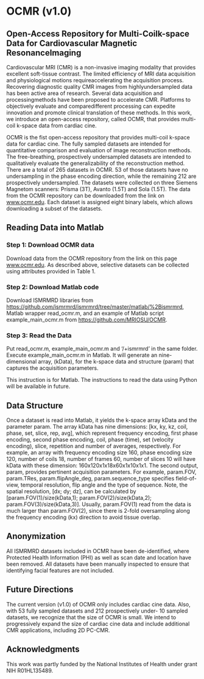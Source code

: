 # OCMR (v1.0) 
## Open-Access Repository for Multi-Coilk-space Data for Cardiovascular Magnetic ResonanceImaging

Cardiovascular MRI (CMR) is a non-invasive imaging modality that provides excellent soft-tissue contrast. 
The limited efficiency of MRI data acquisition and physiological motions requireaccelerating the acquisition process. 
Recovering diagnostic quality CMR images from highlyundersampled data has been active area of research. 
Several data acquisition and processingmethods have been proposed to accelerate CMR. Platforms to objectively evaluate and 
comparedifferent processing can expedite innovation and promote clinical translation of these methods. In this work, we introduce an open-access repository, called OCMR, that provides multi-coil
k-space data from cardiac cine.

OCMR is the fist open-access repository that provides multi-coil k-space data for cardiac cine. The
fully sampled datasets are intended for quantitative comparison and evaluation of image reconstruction
methods. The free-breathing, prospectively undersampled datasets are intended to qualitatively
evaluate the generalizability of the reconstruction method.
There are a total of 265 datasets in OCMR. 53 of those datasets have no undersampling in the
phase encoding direction, while the remaining 212 are prospectively undersampled. The datasets
were collected on three Siemens Magnetom scanners: Prisma (3T), Avanto (1.5T) and Sola (1.5T).
The data from the OCMR repository can be downloaded from the link on www.ocmr.edu. Each
dataset is assigned eight binary labels, which allows downloading a subset of the datasets.


## Reading Data into Matlab
### Step 1: Download OCMR data
Download data from the OCMR repository from the link on this page www.ocmr.edu.
As described above, selective datasets can be collected using attributes provided in Table 1.
### Step 2: Download Matlab code
Download ISMRMRD libraries from https://github.com/ismrmrd/ismrmrd/tree/master/matlab/%2Bismrmrd, Matlab wrapper read_ocmr.m, and an example of Matlab script example_main_ocmr.m from https://github.com/MRIOSU/OCMR.
### Step 3: Read the Data
Put read_ocmr.m, example_main_ocmr.m and ‘/+ismrmrd’ in the same folder. Execute example_main_ocmr.m in Matlab.
It will generate an nine-dimensional array, (kData),
for the k-space data and structure (param) that captures the acquisition parameters.

This instruction is for Matlab. The instructions to read the data using Python will be available
in future.

## Data Structure
Once a dataset is read into Matlab, it yields the k-space array kData and the parameter param.
The array kData has nine dimensions: [kx, ky, kz, coil, phase, set, slice, rep, avg], which represent
frequency encoding, first phase encoding, second phase encoding, coil, phase (time), set (velocity
encoding), slice, repetition and number of averages, respectively. For example, an array with
frequency encoding size 160, phase encoding size 120, number of coils 18, number of frames 60,
number of slices 10 will have kData with these dimension: 160x120x1x18x60x1x10x1x1.
The second output, param, provides pertinent acquisition parameters. For example, param.FOV,
param.TRes, param.flipAngle_deg, param.sequence_type specifies field-of-view, temporal resolution,
flip angle and the type of sequence. Note, the spatial resolution, [dx; dy; dz], can be calculated
by [param.FOV(1)/size(kData,1); param.FOV(2)/size(kData,2); param.FOV(3)/size(kData,3)].
Usually, param.FOV(1) read from the data is much larger than param.FOV(2), since there is 2-fold
oversampling along the frequency encoding (kx) direction to avoid tissue overlap.
## Anonymization
All ISMRMRD datasets included in OCMR have been de-identified, where Protected Health Information
(PHI) as well as scan date and location have been removed. All datasets have been manually
inspected to ensure that identifying facial features are not included.

## Future Directions
The current version (v1.0) of OCMR
only includes cardiac cine data. Also, with 53 fully sampled datasets and 212 prospectively under-
10
sampled datasets, we recognize that the size of OCMR is small. We intend to progressively expand
the size of cardiac cine data and include additional CMR applications, including 2D PC-CMR.
## Acknowledgments
This work was partly funded by the National Institutes of Health under grant NIH R01HL135489.

